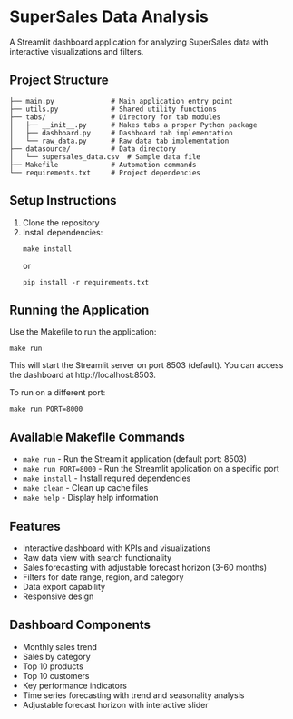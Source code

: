 # SuperSales Data Analysis

A Streamlit dashboard application for analyzing SuperSales data with interactive visualizations and filters.

## Project Structure

```
├── main.py              # Main application entry point
├── utils.py             # Shared utility functions
├── tabs/                # Directory for tab modules
│   ├── __init__.py      # Makes tabs a proper Python package
│   ├── dashboard.py     # Dashboard tab implementation
│   └── raw_data.py      # Raw data tab implementation
├── datasource/          # Data directory
│   └── supersales_data.csv  # Sample data file
├── Makefile             # Automation commands
└── requirements.txt     # Project dependencies
```

## Setup Instructions

1. Clone the repository
2. Install dependencies:
   ```
   make install
   ```
   or
   ```
   pip install -r requirements.txt
   ```

## Running the Application

Use the Makefile to run the application:

```
make run
```

This will start the Streamlit server on port 8503 (default). You can access the dashboard at http://localhost:8503.

To run on a different port:

```
make run PORT=8000
```

## Available Makefile Commands

- `make run` - Run the Streamlit application (default port: 8503)
- `make run PORT=8000` - Run the Streamlit application on a specific port
- `make install` - Install required dependencies
- `make clean` - Clean up cache files
- `make help` - Display help information

## Features

- Interactive dashboard with KPIs and visualizations
- Raw data view with search functionality
- Sales forecasting with adjustable forecast horizon (3-60 months)
- Filters for date range, region, and category
- Data export capability
- Responsive design

## Dashboard Components

- Monthly sales trend
- Sales by category
- Top 10 products
- Top 10 customers
- Key performance indicators
- Time series forecasting with trend and seasonality analysis
- Adjustable forecast horizon with interactive slider